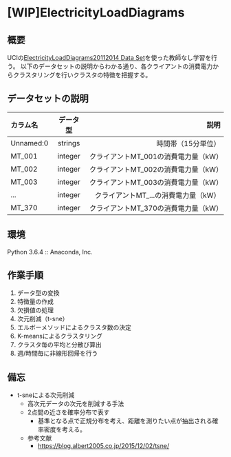 # [WIP]ElectricityLoadDiagrams

## 概要
UCIの[ElectricityLoadDiagrams20112014 Data Set](https://archive.ics.uci.edu/ml/datasets/ElectricityLoadDiagrams20112014)を使った教師なし学習を行う。
以下のデータセットの説明からわかる通り、各クライアントの消費電力からクラスタリングを行いクラスタの特徴を把握する。

## データセットの説明

| カラム名 | データ型 | 説明 |
|:---|:---:|---:|
|Unnamed:0 |strings |時間帯（15分単位） |
|MT_001 |integer |クライアントMT_001の消費電力量（kW）|
|MT_002 |integer |クライアントMT_002の消費電力量（kW） |
|MT_003 |integer |クライアントMT_003の消費電力量（kW）  |
|... |integer |クライアントMT_...の消費電力量（kW）  |
|MT_370 |integer |クライアントMT_370の消費電力量（kW）  |

## 環境
Python 3.6.4 :: Anaconda, Inc.

## 作業手順
1. データ型の変換
2. 特徴量の作成
3. 欠損値の処理
4. 次元削減（t-sne）
5. エルボーメソッドによるクラスタ数の決定
6. K-meansによるクラスタリング
7. クラスタ毎の平均と分散び算出
8. 週/時間毎に非線形回帰を行う

## 備忘
- t-sneによる次元削減
  - 高次元データの次元を削減する手法
  - 2点間の近さを確率分布で表す
    - 基準となる点で正規分布を考え、距離を測りたい点が抽出される確率密度を考える。
  - 参考文献
    - https://blog.albert2005.co.jp/2015/12/02/tsne/
